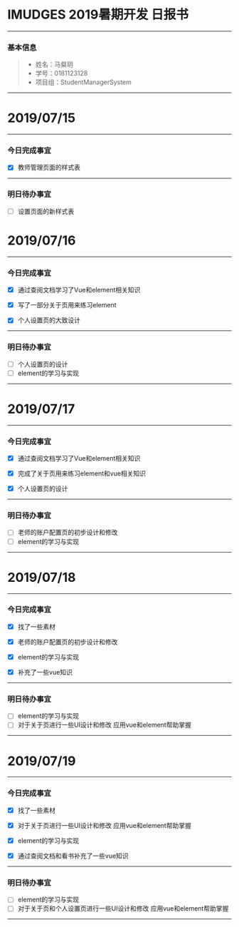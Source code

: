 # IMUDGES 2019暑期开发 日报书
-------


### 基本信息
> * 姓名：马粲玥
> * 学号：0181123128
> * 项目组：StudentManagerSystem
-------


# 2019/07/15

-------

### 今日完成事宜
- [x]  教师管理页面的样式表


------
### 明日待办事宜
- [ ] 设置页面的新样式表


# 2019/07/16

-------

### 今日完成事宜
- [x]  通过查阅文档学习了Vue和element相关知识
- [x]  写了一部分关于页用来练习element
- [x]  个人设置页的大致设计



------
### 明日待办事宜
- [ ] 个人设置页的设计
- [ ] element的学习与实现
-------

# 2019/07/17

-------

### 今日完成事宜
- [x]  通过查阅文档学习了Vue和element相关知识
- [x]  完成了关于页用来练习element和vue相关知识
- [x]  个人设置页的设计



------
### 明日待办事宜
- [ ] 老师的账户配置页的初步设计和修改
- [ ] element的学习与实现
-------

# 2019/07/18

-------

### 今日完成事宜
- [x]  找了一些素材
- [x]  老师的账户配置页的初步设计和修改
- [x]  element的学习与实现
- [x]  补充了一些vue知识



------
### 明日待办事宜
- [ ]  element的学习与实现
- [ ]  对于关于页进行一些UI设计和修改 应用vue和element帮助掌握
-------


# 2019/07/19

-------

### 今日完成事宜
- [x]  找了一些素材
- [x]  对于关于页进行一些UI设计和修改 应用vue和element帮助掌握
- [x]  element的学习与实现
- [x]  通过查阅文档和看书补充了一些vue知识



------
### 明日待办事宜
- [ ]  element的学习与实现
- [ ]  对于关于页和个人设置页进行一些UI设计和修改 应用vue和element帮助掌握
-------


